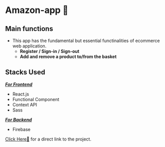 # Amazon-app 🚀

## Main functions
- This app has the fundamental but essential functinalities of ecommerce web application. 
  - **Register / Sign-in / Sign-out**
  - **Add and remove a product to/from the basket**

## Stacks Used
<ins>***For Frontend***</ins>
- React.js
- Functional Component
- Context API
- Sass

<ins>***For Backend***</ins>
- Firebase

[Click Here🚀](https://amzn-app-86035.web.app) for a direct link to the project.
